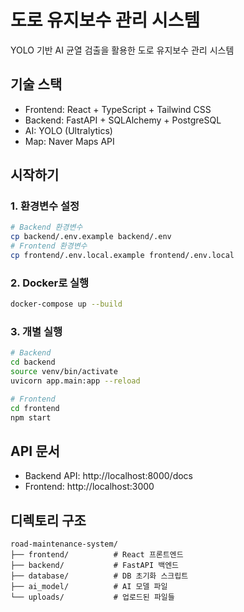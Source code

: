 # 도로 유지보수 관리 시스템

YOLO 기반 AI 균열 검출을 활용한 도로 유지보수 관리 시스템

## 기술 스택
- Frontend: React + TypeScript + Tailwind CSS
- Backend: FastAPI + SQLAlchemy + PostgreSQL
- AI: YOLO (Ultralytics)
- Map: Naver Maps API

## 시작하기

### 1. 환경변수 설정
```bash
# Backend 환경변수
cp backend/.env.example backend/.env
# Frontend 환경변수  
cp frontend/.env.local.example frontend/.env.local
```

### 2. Docker로 실행
```bash
docker-compose up --build
```

### 3. 개별 실행
```bash
# Backend
cd backend
source venv/bin/activate
uvicorn app.main:app --reload

# Frontend
cd frontend
npm start
```

## API 문서
- Backend API: http://localhost:8000/docs
- Frontend: http://localhost:3000

## 디렉토리 구조
```
road-maintenance-system/
├── frontend/          # React 프론트엔드
├── backend/           # FastAPI 백엔드
├── database/          # DB 초기화 스크립트
├── ai_model/          # AI 모델 파일
└── uploads/           # 업로드된 파일들
```
